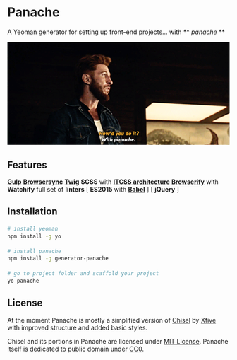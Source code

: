 # Panache 
A Yeoman generator for setting up front-end projects... with ** *panache* **

![](docs/gfx/panache.gif)

## Features
**[Gulp](http://gulpjs.com/)**
**[Browsersync](https://www.browsersync.io/)**
**[Twig](http://twig.sensiolabs.org/)**
**SCSS** with **[ITCSS architecture](https://www.xfive.co/blog/itcss-scalable-maintainable-css-architecture/)**
**[Browserify](http://browserify.org/)** with **Watchify**
full set of **linters**
[ **ES2015** with **[Babel](https://babeljs.io/)** ]
[ **jQuery** ]

## Installation

```bash
# install yeoman
npm install -g yo

# install panache
npm install -g generator-panache

# go to project folder and scaffold your project
yo panache
```

## License

At the moment Panache is mostly a simplified version of [Chisel](https://github.com/xfiveco/generator-chisel/) by [Xfive](https://github.com/xfiveco) with improved structure and added basic styles.

Chisel and its portions in Panache are licensed under [MIT License](https://github.com/noel-noel/generator-panache/blob/master/LICENSE.md#chisel-mit). Panache itself is dedicated to public domain under [CC0](https://github.com/noel-noel/generator-panache/blob/master/LICENSE.md#panache-cc0).
